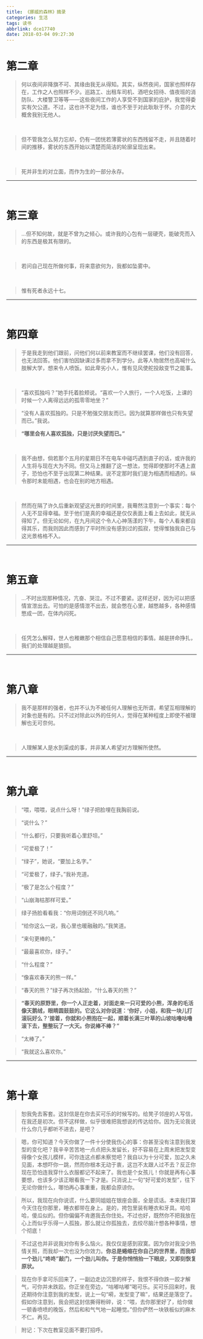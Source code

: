 ```yaml
---
title: 《挪威的森林》摘录
categories: 生活
tags: 读书
abbrlink: dce17740
date: 2018-03-04 09:27:30
---
```


# 第二章

> 何以夜间非降旗不可、其缘由我无从得知。其实，纵然夜间，国家也照样存在，工作之人也照样不少。巡路工、出租车司机、酒吧女招待、值夜班的消防队、大楼警卫等等——这些夜间工作的人享受不到国家的庇护，我觉得委实有欠公道。不过，这也许不足为怪，谁也不至于对此耿耿于怀。介意的大概舍我别无他人。

<br />

> 但不管我怎么努力忘却，仍有一团恍若薄雾状的东西残留不走，并且随着时间的推移，雾状的东西开始以清楚而简洁的轮廓呈现出来。

<br />

> 死并非生的对立面，而作为生的一部分永存。

---

<br />

# 第三章

> ...但不知何故，就是不曾为之倾心。或许我的心包有一层硬壳，能破壳而入的东西是极其有限的。

<br />

> 若问自己现在所做何事，将来意欲何为，我都如坠雾中。

<br />

> 惟有死者永远十七。

---

<br />

# 第四章

> 于是我走到他们跟前，问他们何以前来教室而不继续罢课，他们没有回答，也无法回答。他们害怕因缺课过多而拿不到学分。此等人物居然也高喊什么肢解大学，想来令人喷饭。如此卑劣小人，惟有见风使舵投敌变节之能事。

<br />

> “喜欢孤独吗？”她手托着脸颊说。“喜欢一个人旅行，一个人吃饭，上课的时候一个人离得远远的孤零零地坐？”

> “没有人喜欢孤独的。只是不勉强交朋友而已。因为就算那样做也只有失望而已。”我说。

> **“哪里会有人喜欢孤独，只是讨厌失望而已。”**

<br />

> 我不由想，倘若那个五月的星期日不在电车中碰巧遇到直子的话，或许我的人生将与现在大为不同。但又马上推翻了这一想法，觉得即使那时不遇上直子，恐怕也不至于出现第二种结果。说不定那时我们是为相遇而相遇的。纵令那时未能相遇，也会在别的地方相遇。

<br />

> 然而在隔了许久后重新观望这光景的时间里，我蓦然注意到一个事实：每个人无不显得幸福。至于他们是真的幸福还是仅仅表面上看上去如此，就无从得知了。但无论如何，在九月间这个令人心神荡漾的下午，每个人看来都自得其乐，而我则因此而感到了平时所没有感到过的孤寂，觉得惟独我自己与这光景格格不入。

---

<br />

# 第五章

> ...不时出现那种情况，亢奋、哭泣。不过不要紧。这样还好，因为可以把感情宣泄出去。可怕的是感情泄不出去，就会憋在心里，越憋越多，各种感情憋成一团，在体内闷死。

<br />

> 任凭怎么解释，世人也稚嫩那个相信自己愿意相信的事情。越是拼命挣扎，我们的处理越是狼狈。

---

<br />

# 第八章

> 我不是那样的强者，也并不认为不被任何人理解也无所谓，希望互相理解的对象也是有的。只不过对除此以外的任何人，觉得在某种程度上即使不被理解也无可奈何。

<br />

> 人理解某人是水到渠成的事，并非某人希望对方理解所使然。

---

<br />

# 第九章

  >“喂，喂喂，说点什么呀！”绿子把脸埋在我胸前说。

  >“说什么？”

  >“什么都行，只要我听着心里舒坦。”

  >“可爱极了！”

  >“绿子”，她说，“要加上名字。”

  >“可爱极了，绿子。”我补充道。

  >“极了是怎么个程度？”

  >“山崩海枯那样可爱。”

  >绿子扬脸看看我：“你用词倒还不同凡响。”

  >“给你这么一说，我心里也暖融融的。”我笑道。

  >“来句更棒的。”

  >“最最喜欢你，绿子。”

  >“什么程度？”

  >“像喜欢春天的熊一样。”

  >“春天的熊？”绿子再次扬起脸，“什么春天的熊？”

 > **“春天的原野里，你一个人正走着，对面走来一只可爱的小熊，浑身的毛活像天鹅绒，眼睛圆鼓鼓的。它这么对你说道：‘你好，小姐，和我一块儿打滚玩好么？’接着，你就和小熊抱在一起，顺着长满三叶草的山坡咕噜咕噜滚下去，整整玩了一大天。你说棒不棒？”**

  >“太棒了。”

  >“我就这么喜欢你。”

  ---

<br />

# 第十章

> 恕我免去客套。这封信是在你去买可乐的时候写的。给凳子邻座的人写信，在我还是初次。但不这样做，似乎很难把我想说的传达给你。因为无论我说什么你几乎都听不进去，是吧？

> 嗯，你可知道？今天你做了一件十分使我伤心的事：你甚至没有注意到我发型的变化吧？我辛辛苦苦地一点点把头发留长，好不容易在上周末把发型变得像个女孩儿模样，可你连这点都未察觉吧？我自以为十分可爱，加之久未见面，本想吓你一跳，然而你根本无动于衷，这岂不太跟人过不去？反正你现在恐怕连我穿什么衣服都记不起来了。我也是个女孩儿！你就是再有心事要想，也该多少该正眼看我一下才是。只消说上一句“好可爱的发型”，往下无论你做什么，哪怕再心事重重，我都会原谅你。

> 所以，我现在向你说谎，什么要同姐姐在银座会面，全是谎话。本来我打算今天住在你那里，睡衣都带在身上。是的，挎包里装有睡衣和牙具。哈哈哈，傻瓜似的。但你偏偏不肯邀我去你住处。不过也好，既然你不把我放在心上而似乎乐得一人孤独，那么就让你孤独去，去绞尽脑汁想各种事情，想个彻底！

> 不过这也并非说我对你有多么恼火。我仅仅是感到寂寞。因为你对我没少热情关照，而我却一次也没为你效力。**你总是蜷缩在你自己的世界里，而我却一个劲儿“咚咚”敲门，一个劲儿叫你。于是你悄悄抬一下眼皮，又即刻恢复原状。**

> 现在你手拿可乐回来了，一副边走边沉思的样子，我恨不得你跌一跤才解气，可你并未跌跤。你正坐在旁边，“咕嘟咕嘟”喝可乐。买可乐回来时，我还期待你注意到我的发型，说上一句“嗬，发型变了嘛”，结果还是落空了。假如你注意到，我会把这封信撕得粉碎，说：“喂，去你那里好了，给你做一顿香喷喷的晚饭，然后和和气气地一起睡觉。”但你俨然一块铁板似的麻木不仁。再见。

> 附记：下次在教室见面不要打招呼。
